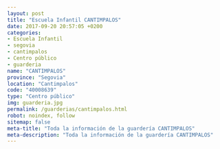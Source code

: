```yaml
---
layout: post
title: "Escuela Infantil CANTIMPALOS"
date: 2017-09-20 20:57:05 +0200
categories:
- Escuela Infantil
- segovia
- cantimpalos
- Centro público
- guarderia
name: "CANTIMPALOS"
province: "Segovia"
location: "Cantimpalos"
code: "40008639"
type: "Centro público"
img: guarderia.jpg
permalink: /guarderias/cantimpalos.html
robot: noindex, follow
sitemap: false
meta-title: "Toda la información de la guardería CANTIMPALOS"
meta-description: "Toda la información de la guardería CANTIMPALOS"
---
```

